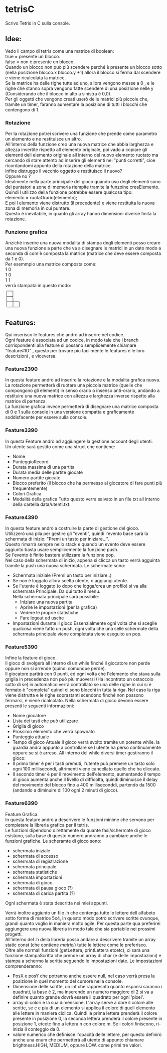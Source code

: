 # tetrisC
Scrivo Tetris in C sulla console.

## Idee:
Vedo il campo di tetris come una matrice di boolean:  
true = presente un blocco.  
false = non è presente un blocco.  
Quando un blocco non può più scendere perché è presente un blocco sotto (nella posizione blocco.x blocco.y +1) allora il blocco si ferma dal scendere e viene ricalcolata la matrice.  
Se la matrice ha delle righe tutte ad uno, allora vengono messe a 0 , e le righe che stanno sopra vengono fatte scendere di una posizione nelle y (Considerando che il blocco in alto a sinistra è 0,0).  
Per gli oggetti che vengono creati userò delle matrici più piccole che, tramite un timer, faranno aumentare la posizione di tutti i blocchi che contengono di 1.

### Rotazione
Per la rotazione potrei scrivere una funzione che prende come parametro un elemento e ne restituisce un altro.  
All'interno della funzione creo una nuova matrice che abbia larghezza e altezza invertite rispetto all elemento originale, poi vado a
copiare gli elementi dell elemento originale all interno del nuovo elemento ruotato ma cercando di stare attento ad inserire gli elementi
nei "punti corretti", cioe ricordandomi appunto della rotazione della matrice.  
Infine distruggo il vecchio oggetto e restituisco il nuovo?  
Oppure no ?  
Idealmente nella parte principale del gioco quando uso degli elementi sono dei puntatori a zone di memoria riempite tramite la funzoine
creaElemento. Quindi l utilizzo della funzione potrebbe essere qualcosa tipo:  
elemento = ruotaOrario(elemento);  
E poi l elemento viene distrutto (il precedente) e viene restituita la nuova zona di memoria in cui puntare.  
Questo è inevitabile, in quanto gli array hanno dimensioni diverse finita la rotazione.

### Funzione grafica
Anzichè inserire una nuova modalita di stampa degli elementi posso creare una nuova funzione a parte che va a disegnare le matrici in un dato modo a seconda di com'è composta la matrice  (matrice che deve essere composta da 1 e 0).  
Per esemmpio una matrice composta come:  
1 0  
1 0  
1 1  
verrà stampata in questo modo:  
┌─┐  
├─┤  
├─┼─┐  
└─┴─┘  


## Features:
Qui inserisco le features che andrò ad inserire nel codice.  
Ogni feature è associata ad un codice, in modo tale che i branch corrispondenti alla feature si possano semplicemente chiamare "feature#ID" , questo per trovare piu facilmente le features e le loro descrizioni , e viceversa.

### Feature2390
In questa feature andrò ad inserire la rotazione e la modalita grafica nuova.  
La rotazione permetterà di ruotare una piccola matrice (quelle che compongono gli elementi) in senso orario o insenso anti-orario, andando a restituire una  nuova matrice con altezza e larghezza inverse rispetto alla matrice di partenza.  
La funzione grafica invece permetterà di disegnare una matrice composta di 0 e 1 sulla console in una versione compatta e graficamente soddisfacente per essere sulla console.

### Feature3390
In questa Feature andrò ad aggiungere la gestione account degli utenti.  
Un utente sarà gestito come una struct che contiene:  
* Nome
* PunteggioRecord
* Durata massima di una partita
* Durata media delle partite giocate
* Numero partite giocate
* Blocco preferito (il blocco che ha permesso al giocatore di fare punti più frequentemente)
* Colori Grafica
* Modalità della grafica
Tutto questo verrà salvato in un file txt all interno della cartella data/utenti.txt.

### Feature4390
In questa feature andrò a costruire la parte di gestione del gioco.  
Utilizzerò una pila per gestire gli "eventi", quindi l'evento base sarà la schermata di inizio: "Premi un tasto per iniziare...".  
Questo rimarrà sempre nello stack e quando un evento deve essere aggiunto basta usare semplicemente la funzione push.  
Se l'evento è finito basterà utilizzare la funzione pop.  
Nel caso della schermata di inizio, appena si clicca un tasto verrà agguinta tramite la push una nuova schermata.
Le schermate sono:
* Schermata iniziale (Premi un tasto per iniziare..)
* Se non è loggato allora scelta utente, o aggiungi utente.
* Se l'utente è loggato (o dopo che logga/crea un profilo) si va alla schermata Principale. Da qui tutto il menu.  
Nella schermata principale sarà possibile:  
    * Iniziare una nuova partita
    * Aprire le impostazioni (per la grafica)
    * Vedere le proprie statistiche
    * Fare logout ed uscire
* Impostazioni durante il gioco
Essenzialmente ogni volta che si sceglie qualcosa viene fatto un push, ogni volta che una selle schermate della schermata principale viene completata viene eseguito un pop.

### Feature5390
Infine la feature di gioco.  
Il gioco di svolgerà all interno di un while finché il giocatore non perde oppure non si arrende (quindi comunque perde).  
Il giocatore partirà con 0 punti, ed ogni volta che l'elemento che stava sulla griglia in precedenza non può più muoversi (Ha incontrato un ostaccolo sotto di se)
in automatico verrà controllato se una delle righe in cui si è fermato è "completa" quindi ci sono blocchi in tutta la riga.
Nel caso la riga viene distrutta e le righe soprastanti scendono finché non possono fermarsi, e viene ricalcolato.
Nella schermata di gioco devono essere presenti le seguenti informazioni:
* Nome giocatore 
* Lista dei tasti che può utilizzare
* Griglia di gioco
* Prossimo elemento che verrà spownato
* Punteggio attuale
* Tempo di gioco Attuale
Il gioco verrà svolto tramite un potente while. la guardia andrà appunto a controllare se l utente ha perso continuamente oppure se si è arreso.
All interno del while diversi timer gestiranno il gioco:
* Il primo timer è per i tasti premuti, l'utente può premere un tasto solo ogni 100 millisecondi, altrimenti viene cancellato quello che ha cliccato.
* Il secondo timer è per il movimento dell'elemento, aumentando il tempo di gioco aumenta anche il livello di difficolta, quindi diminuisce il delay del movimento del blocco
fino a 400 milliseconddi, partendo da 1500 (andando a diminuire di 100 ogni 2 minuti di gioco).

### Feature6390
Feature Grafica.  
In questa feature andrò a descrivere le funzioni minime che servono per completare la libreria grafica per il tetris.  
Le funzioni dipendono direttamente da quante fasi/schermate di gioco esistono, sulla base di questo numero andranno a cambiare anche le funzioni grafiche.
Le scheramte di gioco sono:  
* schermata iniziale
* schermata di accesso
* schermata di registrazione
* schermata principale
* schermata statistiche
* schermata impostazioni
* schermata di gioco
* schermata di pausa gioco (?)
* schermata di carica partita (?)

Ogni schermata è stata descritta nei miei appunti.    

Verrà inoltre aggiunto un file .h che contenga tutte le lettere dell alfabeto sotto forma di matrice 5x4, in questo modo potrò scrivere scritte ovunque, grandi quanto voglio in maniera molto agile. Per questa parte qua preferirei aggiungere una nuova libreria in modo tale che sia portabile nei prossimi progetti.  
All'interno del .h della libreria posso andare a descrivere tramite un array static const (che contiene *matrici*) tutte le lettere come le preferisco.  
Oltre alle normali funzioni (getLettera, printLettera etcetc), ci sarà una funzione stampaScritta che prende un array di char (e delle impostazioni) e stampa a schermo la scritta seguendo le impostazioni date. Le impostazioni comprenderanno:
* PosX e posY che potranno anche essere null, nel caso verrà presa la posizione in quel momento del cursore nella console.
* Dimensione delle scritte, un int che rappresnta quanto espansi saranno i quadrati, la base è 2, ma inserendo un numero maggiore di 2 si va a definire quanto grande dovrà essere il quadrato per ogni 'pixel'.
* array di colori e la sua dimensione. L'array serve a dare il colore alle scritte, se c e piu di un elemento si applica il colore di quell elemento alle lettere in maniera ciclica. Quindi la prima lettera prenderà il colore presente in posizione 0, la seconda lettera prenderà il colore presente in posizione 1, etcetc fino a lettera n con colore m.
Se i colori finiscono, ri-inizia il conteggio da 0.
* valore numerico che definisce l'opacità delle lettere, per questo definirò anche  una enum che permetterà all utente di appunto chiamare brightness.HIGH, MEDIUM, oppure LOW. come primi tre valori.